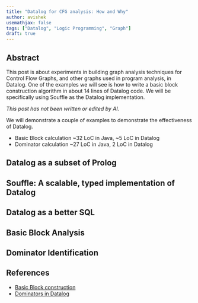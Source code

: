 ```yaml
---
title: "Datalog for CFG analysis: How and Why"
author: avishek
usemathjax: false
tags: ["Datalog", "Logic Programming", "Graph"]
draft: true
---
```


## Abstract
This post is about experiments in building graph analysis techniques for Control Flow Graphs, and other graphs used in program analysis, in Datalog. One of the examples we will see is how to write a basic block construction algorithm in about 14 lines of Datalog code. We will be specifically using Souffle as the Datalog implementation.

_This post has not been written or edited by AI._

We will demonstrate a couple of examples to demonstrate the effectiveness of Datalog.

- Basic Block calculation ~32 LoC in Java, ~5 LoC in Datalog
- Dominator calculation ~27 LoC in Java, 2 LoC in Datalog

## Datalog as a subset of Prolog

## Souffle: A scalable, typed implementation of Datalog

## Datalog as a better SQL

## Basic Block Analysis

## Dominator Identification

## References
- [Basic Block construction](https://github.com/asengupta/prolog-exercises/blob/main/datalog_exercises/reverse_engineering.dl)
- [Dominators in Datalog](https://www.xiaowenhu.com/posts/dominance_tree/)
